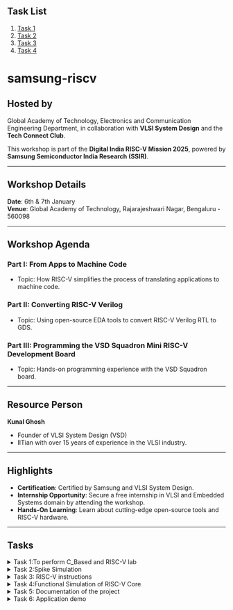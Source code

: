 ## Task List
1. [Task 1](task1/)
2. [Task 2](task2/)
3. [Task 3](task%203/)
4. [Task 4](task%204/)

# samsung-riscv
## Hosted by
Global Academy of Technology, Electronics and Communication Engineering Department, in collaboration with **VLSI System Design** and the **Tech Connect Club**.

This workshop is part of the **Digital India RISC-V Mission 2025**, powered by **Samsung Semiconductor India Research (SSIR)**.

---

## Workshop Details
**Date**: 6th & 7th January  
**Venue**: Global Academy of Technology, Rajarajeshwari Nagar, Bengaluru - 560098

---

## Workshop Agenda

### **Part I: From Apps to Machine Code**
- Topic: How RISC-V simplifies the process of translating applications to machine code.

### **Part II: Converting RISC-V Verilog**
- Topic: Using open-source EDA tools to convert RISC-V Verilog RTL to GDS.

### **Part III: Programming the VSD Squadron Mini RISC-V Development Board**
- Topic: Hands-on programming experience with the VSD Squadron board.

---

## Resource Person
**Kunal Ghosh**
- Founder of VLSI System Design (VSD)
- IITian with over 15 years of experience in the VLSI industry.

---

## Highlights
- **Certification**: Certified by Samsung and VLSI System Design.
- **Internship Opportunity**: Secure a free internship in VLSI and Embedded Systems domain by attending the workshop.
- **Hands-On Learning**: Learn about cutting-edge open-source tools and RISC-V hardware.

---
## Tasks
<details>
<summary> Task 1:To perform C_Based and RISC-V lab  </summary>
<br> 

- To create a GitHub repository named "samsung-riscv" and watch the provided videos to understand the program flow.
  
-  Install the RISC-V toolchain using the VDI link mentioned in the shared PDF
   
- Refer to the C-based and RISC-V-based lab videos, replicate the steps on your machine, and capture snapshots of the process with the current date/time visible.
 
- simple c program
 ![c based lab](https://github.com/user-attachments/assets/05ff9317-f20d-498c-b46d-a5d2cb5bc973)

- disassembly code
-![c_to_Riscv_simpleprg](https://github.com/user-attachments/assets/ea20198d-e420-4bde-b301-bdc1081e5f1f)

-![riscv_based_2](https://github.com/user-attachments/assets/309f6139-a1f5-4f7d-9f7e-f0278751271e)
</details>

<details>
<summary> Task 2:Spike Simulation  </summary>
<br>
-Spike is a RISC-V architecture simulator that allows for the simulation of RISC-V programs and software stacks.

-The objective is to execute the `fact.c` code using both the `GCC compiler` and the `RISC-V  compiler`
, ensuring that both produce identical outputs in the terminal. To compile the code with the GCC compiler, use the following command.
- step 1:Compile the c code using `gcc copmiler` 
 ```Step1
$ gcc fact.c
$ ./a.out
```
- step 2: Compile the code with `riscv compiler`
 ![c_program](https://github.com/user-attachments/assets/6040b90d-d5fc-4973-96fb-648fdd01fcdf)
- using -O1 instruction.
```step2
$ riscv64-unknown-elf-gcc -O1 -mabi=lp64 -march=rv64i -o fact.o fact.c
```
![O1](https://github.com/user-attachments/assets/fa363937-08de-49b5-afbe-70d711bc10a9)
- using -Ofast instruction.
```
$ riscv64-unknown-elf-gcc -Ofast -mabi=lp64 -march=rv64i -o fact.o fact.c
```
![Ofast](https://github.com/user-attachments/assets/27731e46-5aef-4557-8c82-d0481f38eda5)

- Open the Objdump of code by using the below command
```bash
$ riscv64-unknown-elf-objdump -d sum_1ton.o | less  
```
- Open the debugger in another terminal by using the below command
```bash
$  spike -d pk fact.o 
```
- The rest steps are shown in the following snapshot.
![spike](https://github.com/user-attachments/assets/161d1bdd-5b8a-4ea6-8907-42a2746c3d38)
</details>
<details>
<summary> Task 3: RISC-V instructions</summary>

  ## RISC-V Instruction Types

### R-Type:

- Purpose: Used for register-to-register operations (e.g., addition, subtraction, bitwise operations).
> Fields: The layout for a **U-type** instruction is as follows
>| func7 | rs2 | rs1 | func3 | rd | opcode |
>|-------|----|----|-------|-----|-------|
>| 7 bits | 5 bits |5 bits |3 bits |5 bits | 7 bits |
- Example: add rd, rs1, rs2.
---
### I-Type:

- Purpose: Used for immediate arithmetic operations, loads, and JALR.
> Fields: The layout for an **I-type** instruction is as follows:
> | imm[11:0] | rs1 | func3 | rd | opcode |
> |-----------|-----|-------|----|--------|
> | 12 bits | 5 bits  | 3 bits | 5 bits | 7 bits |
- Example: addi rd, rs1, imm or ld rd, offset(rs1).
---
### S-Type:

- Purpose: Used for store instructions (storing register values to memory).
> Fields: The layout for an **S-type** instruction is as follows:
> | imm[11:5] | rs2 |rs1 | func3 | imm[4:0] | opcode |
> |-----------|-----|-----|------|----------|--------|
> | 7 bits | 5 bits  | 5 bits | 3 bits | 5 bits | 7 bits |
- Example: sb rs2, offset(rs1).
---
### B-Type:

- Purpose: Used for branch instructions (conditional jumps).
> Fields: The layout for an **B-type** instruction is as follows:
> | imm [12] | imm[10:5] | rs2 |rs1 | func3 | imm[4:1] | imm[11] | opcode |
> |----------|-----------|-----|----|-------|----------|--------|--------|
> | 1 bit | 6 bits  | 5 bits |5 bits | 3 bits | 4 bits | 1bits | 7 bits |
- Example: beq rs1, rs2, offset.
---
### U-Type:

- Purpose: Used for loading upper immediate values into a register.
> Fields:The layout for an **U-type** instruction is as follows:
> | imm[31:12] | rd | opcode |
>|------------|----|--------|
>| 20 bits | 5 bits | 7 bits |
- Example: auipc rd, imm.
---
 ### J-Type:

- Purpose: Used for jump instructions (e.g., jal).
> Fields:The layout for an **J-type** instruction is as follows:
> | imm [20] | imm[10:1] | imm[11] | imm[19:12] | rd | opcode |
> |----------|-----------|---------|------------|---|----------|
> | 1 bit | 11 bits  | 1 bit |7 bits | 5 bits | 7 bits |
- Example: jal rd, offset.

---
### Here is the 15 unique RISCV instructions 
- 1 
```
add r10, r1, r2
```
> The RISC-V instruction format for `add ` is **R-type** ,meaning it adds the values stored in register r1 and register r2 and stores the result in register r10.
> The layout for a **R-type** instruction is as follows
>| func7 | rs2 | rs1 | func3 | rd | opcode |
>|-------|----|----|-------|-----|-------|
>| 7 bits | 5 bits |5 bits |3 bits |5 bits | 7 bits |
>
> opcode for LUI : 000000   
> rd : r10 = 01010   
> rt : 00001
> rs2 : 00010 
> funct3 : 00000 
> funct7 : 100000

---
#### 32-bit Instruction Encoding:00000010101100000000_01010_0110111
---
- 2 
```
addi sp,sp, -48
```
> The RISC-V instruction format for `ADDI` is **I-type**,which is used for instructions that add an immediate value to a resistor .
> The layout for an **I-type** instruction is as follows:
> | imm[11:0] | rs1 | func3 | rd | opcode |
> |-----------|-----|-------|----|--------|
> | 12 bits | 5 bits  | 3 bits | 5 bits | 7 bits |
>
> opcode for ADDI : 0010011   
> imm[11:0] (12 bits) -48 : 1111111111100  
> rd :  00010   
> rs1 : 00010 (register `sp`,which is x2)   
> funct3 for ADDI: 000   

 ---
#### 32-bit Instruction Encoding: 1111111111000000_00010_000_00010_0010011
---
-  3 
```
sd ra, 40(sp)
```
> The RISC-V instruction format for `SD` is **S-type**,which is used for instructions that add an immediate value to a resistor .
> The layout for an **S-type** instruction is as follows:
> | imm[11:5] | rs2 |rs1 | func3 | imm[4:0] | opcode |
> |-----------|-----|-----|------|----------|--------|
> | 7 bits | 5 bits  | 5 bits | 3 bits | 5 bits | 7 bits |
>
> opcode for SD : 0100011   
> imm[11:5] (7 bits for the upper part of the immediate) :0000100   
> imm[4:0] (5 bits for the lower part of the immediate) :  00000  
> rs1 : 00010 (register `sp`,which is x2)    
> rs2 : 00001 (register `x1` binary representation of 1)  
> func3 for SD: 011    

 ---
 #### 32-bit Instruction Encoding: 0000100_00001_00010_011_00000_0100011
---
 -  4 
 ```
auipc a5, 0xffff0
```
> The RISC-V instruction format for `AUIPC` is **U-type**,which is used for computing the sum of program counter (PC) and a 20-bit immediate value,and stores in resistor a5. 
> The layout for an **U-type** instruction is as follows:
> | imm[31:12] | rd | opcode |
>|------------|----|--------|
>| 20 bits | 5 bits | 7 bits |
>
> opcode for AUPIC :0010111
> rd (5 bits) `a5`(register x15) : 01111  
> imm[31:12] (20 bits) :1111111111111111   
> rs1 : N/A     
> rs2 : N/A  
> func3 for SD: N/A  

---
#### 32-bit Instruction Encoding:1111111111111111_01111_0010111

---
 -  5 
```
beqz a5, 10158
```
> The RISC-V instruction format for `BEQZ` is **B-type**,this instruction checks if the value in register `a5` is zero .If it is , the program branches to the offset `0x10158 `
> The layout for an **B-type** instruction is as follows:
> | imm [12] | imm[10:5] | rs2 |rs1 | func3 | imm[4:1] | imm[11] | opcode |
> |----------|-----------|-----|----|-------|----------|--------|--------|
> | 1 bit | 6 bits  | 5 bits |5 bits | 3 bits | 4 bits | 1bits | 7 bits |
>
> opcode for BEQZ : 1100011  
> imm[12] (1 bit) :0  
> imm[10:5] (6 bits) :000001  
> rs1 : (x15) 01111   
> rs2 : (x0) 00000  
> func3 for BEQ:000
> imm[4:1] (5 bits) : 01111
> imm[11] (1 bit):0
---
#### 32-bit Instruction Encoding:0_000001_00000_01111_000_01111_0_1100011

 ----
 - 6 
```
jalr zero, 0
```
> The RISC-V instruction format for `JALR` is **J-type**The instruction "jalr zero, 0" is an assembly language instruction in the RISC-V architecture. It stands for "Jump and Link Register.
> The layout for an **J-type** instruction is as follows:
> | imm [20] | imm[10:1] | imm[11] | imm[19:12] | rd | opcode |
> |----------|-----------|---------|------------|---|----------|
> | 1 bit | 11 bits  | 1 bit |7 bits | 5 bits | 7 bits |
>
> opcode for JALR : 1100111  
> imm[20] (1 bit) :0
> imm[10:1] (7 bits) :000001
> imm[11] (1 bit) :0
> imm[19:12] (7 bits) :000001
> rd : (x15) 01111   
> 
---
#### 32-bit Instruction Encoding:0_000001_0_000001_01111_1100111
 ----
 - 7
```
sb a5, 1944(gp)
```
> The RISC-V instruction format for `SB` is **S-type**,it means to store the byte value contained in the register `a5` into the memory address calculated by adding the immediate value `1944` to the address contained in the register `gp`
> The layout for an **S-type** instruction is as follows:
> | imm[11:5] | rs2 |rs1 | func3 | imm[4:0] | opcode |
> |-----------|-----|-----|------|----------|--------|
> | 7 bits | 5 bits  | 5 bits | 3 bits | 5 bits | 7 bits |
>
> opcode for SB : 0100011   
> imm[11:5] (6 bits of upper part of 1944) :0111100  
> imm[4:0] (5 bits of lower part of 1944) :11000   
> rs1 (register ,x3) gp : 01111    
> rs2 (register ,x15) a5 : 00000   
> func3 for SB:000 
---
#### 32-bit Instruction Encoding:0111100_00000_01111_000_11000_0100011
----
 - 8
```
bnez a5, 101ec
```
> The RISC-V instruction format for `BNEZ` is **B-type** ,this instruction checks if the value in the register `a5` is not zero.If the condition is true, it branches to the target address `101ec`. The branch target is calculated relative to the program counter `(PC)`.
> The layout for an **B-type** instruction is as follows:
> | imm [12] | imm[10:5] | rs2 |rs1 | func3 | imm[4:1] | imm[11] | opcode |
> |----------|-----------|-----|----|-------|----------|--------|--------|
> | 1 bit | 6 bits  | 5 bits |5 bits | 3 bits | 4 bits | 1bits | 7 bits |
> 
> opcode for SB : 1100011
> imm[12]  : 0
> imm[10:5] (6 bits) :000000
> imm[4:1] (4 bits) :1100
> imm[0]:0 
> rs1 (register ,x15) a5: 01111    
> rs2 (register ,x0) x0 : 00000   
> func3 for BNEZ:001
---
#### 32-bit Instruction Encoding:0_000000_00000_01111_001_1100_0_1100011
----
- 9
```
addiw sp,sp, -2
```
> The RISC-V instruction format for `ADDIW` is **I-type**,which is used for instructions that add an immediate value to a resistor .
> The layout for an **I-type** instruction is as follows:
> | imm[11:0] | rs1 | func3 | rd | opcode |
> |-----------|-----|-------|----|--------|
> | 12 bits | 5 bits  | 3 bits | 5 bits | 7 bits |
>
> opcode for ADDI : 0010011   
> imm[11:0] (12 bits) -48 : 1111111111110  
> rd :  01100   
> rs1 : 10101    
> funct3 for ADDI: 000   

 ---
#### 32-bit Instruction Encoding: 111111111110_10101_000_01100_0110011
---
- 9
```
ld ra, 8(sp)
```
> The RISC-V instruction format for `LD` is **I-type**,The ld (Load Doubleword) instruction loads a 64-bit (doubleword) value from memory into a destination register.
The effective memory address is calculated as the value in the base register `(sp)` plus the immediate offset `(8)`.
> The layout for an **I-type** instruction is as follows:
> | imm[11:0] | rs1 | func3 | rd | opcode |
> |-----------|-----|-------|----|--------|
> | 12 bits | 5 bits  | 3 bits | 5 bits | 7 bits |
>
> opcode for ADDI : 0000011   
> imm[11:0] (12 bits) -48 : 000000001000 
> rd :  00001   
> rs1 : 00010 (register `sp`,which is x2)   
> funct3 for ADDI: 011  

 ---
#### 32-bit Instruction Encoding: 000000010000_00010_011_00001_0000011
---
- 10
```
blt a5,s0,28310
```
> The RISC-V instruction format for `BLT` is **B-type**,Tblt stands for "Branch if Less Than". This instruction performs a conditional branch based on whether the value in register `a5` is less than the value in register so.
> The layout for an **B-type** instruction is as follows:
> | imm [12] | imm[10:5] | rs2 |rs1 | func3 | imm[4:1] | imm[11] | opcode |
> |----------|-----------|-----|----|-------|----------|--------|--------|
> | 1 bit | 6 bits  | 5 bits |5 bits | 3 bits | 4 bits | 1bits | 7 bits |
>
> opcode for BEQZ : 1100011  
> imm[12] (1 bit) :0  
> imm[10:5] (6 bits) :000001  
> rs1 : (xa5) 01111   
> rs2 : (xs0) 01000  
> func3 for BEQ:100
> imm[4:1] (5 bits) : 01111
> imm[11] (1 bit):0
---
#### 32-bit Instruction Encoding:0_000001_01000_01111_000_01111_0_1100011

 ----
 - 11
 ```
bge s1,a5,100f0
```
> The RISC-V instruction format for `BGE` is **B-type**,which is used for instructions that add an immediate value to a resistor .
> The layout for an **B-type** instruction is as follows: 
> | imm [12] | imm[10:5] | rs2 |rs1 | func3 | imm[4:1] | imm[11] | opcode |
> |----------|-----------|-----|----|-------|----------|--------|--------|
> | 1 bit | 6 bits  | 5 bits |5 bits | 3 bits | 4 bits | 1bits | 7 bits |
>
> opcode for BEQZ : 1100011  
> imm[12] (1 bit) :0  
> imm[10:5] (6 bits) :001111  
> rs1 : (x15) 01001   
> rs2 : (x0) 01111  
> func3 :101
> imm[4:1] (5 bits) : 1000
> imm[11] (1 bit):0
---
#### 32-bit Instruction Encoding:0_001111_01111_01001_101_1000_0_1100011

 ----
  - 12
 ```
bgeu t1,a2,103ac
```
> The RISC-V instruction format for `BGEU` is **B-type**,which is used for instructions that add an immediate value to a resistor .
> The layout for an **B-type** instruction is as follows: 
> | imm [12] | imm[10:5] | rs2 |rs1 | func3 | imm[4:1] | imm[11] | opcode |
> |----------|-----------|-----|----|-------|----------|--------|--------|
> | 1 bit | 6 bits  | 5 bits |5 bits | 3 bits | 4 bits | 1bits | 7 bits |
>
> opcode for BEQZ : 1100011  
> imm[12] (1 bit) :0  
> imm[10:5] (6 bits) :001110  
> rs1 : (x15) 00110   
> rs2 : (x0) 01100 
> func3 :111
> imm[4:1] (5 bits) : 1011
> imm[11] (1 bit):0
---
#### 32-bit Instruction Encoding:0_001110_01100_111_00110_0_1100011

 ----
 - 14
 ```
sw a4, 32(sp)
```
> The RISC-V instruction format for `SW` is **S-type**,is a store word instruction in the **RISC-V ISA**. It stores the contents of the register `a4` into memory at an address computed as the sum of `sp` (stack pointer) and the immediate offset `32`.
> The layout for an **S-type** instruction is as follows:
> | imm[11:5] | rs2 |rs1 | func3 | imm[4:0] | opcode |
> |-----------|-----|-----|------|----------|--------|
> | 7 bits | 5 bits  | 5 bits | 3 bits | 5 bits | 7 bits |
>
> opcode for SD : 0100011   
> imm[11:5] (7 bits for the upper part of the immediate) :0000100   
> imm[4:0] (5 bits for the lower part of the immediate) :  10000  
> rs1 : 00010 (register `sp`,which is x2)    
> rs2 : 01110
> func3 for SD: 010    

 ---
 #### 32-bit Instruction Encoding: 0000100_00010_00010_010_10000_0100011
---
- 15
 ```
auipc a5, 0xffff0
```
> The RISC-V instruction format for `AUIPC` is **U-type**,which is used for computing the sum of program counter (PC) and a 20-bit immediate value,and stores in resistor a5. 
> The layout for an **U-type** instruction is as follows:
> | imm[31:12] | rd | opcode |
>|------------|----|--------|
>| 20 bits | 5 bits | 7 bits |
>
> opcode for AUPIC :0010111
> rd (5 bits) `a5`(register x15) : 01111  
> imm[31:12] (20 bits) :1111111111111111   
> rs1 : N/A     
> rs2 : N/A  
> func3 for SD: N/A  

---
#### 32-bit Instruction Encoding:1111111111111111_01111_0010111
</details>
<details>
<summary> Task 4:Functional Simulation of RISC-V Core </summary>
<br> 
  
 > - The task is to download the Verilog netlist and testbench for the RISC-V core. Set up a simulation environment using a suitable tool like Icarus Verilog or GTKWave, then load the netlist and testbench.           
 > - Run the functional simulation to verify the core's correctness by observing the output signals. Capture and save waveform snapshots for the executed commands during the simulation.  
 > - Finally, update your GitHub repository by uploading the simulation results, waveform snapshots, and a brief description of your work.

## steps for the above task are as follows
  ### step 1:
- To install `iverilog` and `gtkwave` in terminal the command is as follows
  ```
  $ sudo apt get update
  $ sudo apt get install iverilog gtkwave
  ```
  ### step 2:
- save the files of verilog in the git hub repository and clone the same
  ```
  $ git clone https://github.com/Vindyagir/samsung-riscv
  ```
   ### step 3:
- open the directory
  ```
  $ cd samsung-riscv
  ```
   ### step 4:
- open verilog and testbench files using `nano` command
  ```
  $ nano sam_rv32i.v
  $ nano sam_rv32i_tb.v
  ```
   ### step 5:
- compile the verilog files using the commands 
  ```
  $ iverilog -o samsung-riscv sam_rv32i.v sam_rv32i_tb.v
  $ ./samsung-riscv
  ```
   ### step 6:
- the output waveform is observed using the following command
  ```
  $ gtkwave sam_rv32i.vcd
  ```
 - the below image is of the out put shown on terminal after running step 6 
  ![Screenshot 2025-02-03 215243](https://github.com/user-attachments/assets/30326a5b-53c2-495c-9a1a-c001b3af9c12)
---
## Instruction Memory Contents

| Address  | Instruction Code | Assembly Instruction  | Description |
|----------|----------------|----------------------|-------------|
| MEM[0]   | 32'h02208500   | add r10, r1, r2      | Adds r1 and r2, stores result in r10 (modified instruction). |
| MEM[1]   | 32'h02309680   | sub r11, r1, r3      | Subtracts r3 from r1, stores result in r11. |
| MEM[2]   | 32'h025A7080   | and r12, r2, r5      | Performs bitwise AND between r2 and r5, stores result in r12. |
| MEM[3]   | 32'h0241B500   | or r13, r3, r4       | Performs bitwise OR between r3 and r4, stores result in r13. |
| MEM[4]   | 32'h02605000   | xor r14, r3, r6      | Performs bitwise XOR between r3 and r6, stores result in r14. |
| MEM[5]   | 32'h00A45080   | slt r15, r2, r4      | Sets r15 to 1 if r2 < r4, else sets it to 0. |
| MEM[6]   | 32'h00620081   | addi r16, r4, 6      | Adds immediate value 6 to r4, stores result in r16. |
| MEM[7]   | 32'h003091A1   | sw r3, r1, 3         | Stores the value of r3 at memory address (r1 + 3). |
| MEM[8]   | 32'h0030A3A1   | lw r17, r1, 3        | Loads a word from memory address (r1 + 3) into r17. |
| MEM[9]   | 32'h00E00003   | beq r0, r0, 14       | Branches to PC + 14 if r0 == r0 (always true, acting as a jump). |
| MEM[10]  | ~~32'h00A100B3~~ | ~~slt r1, r2, r10~~  | *(Commented out: would set r1 to 1 if r2 < r10, else 0.)* |
| MEM[11]  | ~~32'h00210533~~ | ~~xor r10, r2, r2~~  | *(Commented out: would perform XOR on r2 with itself, always 0.)* |
| MEM[20]  | 32'h00210800   | add r18, r2, r2      | Adds r2 to itself, stores result in r18 (doubles the value). |

> **Note:** Commented-out instructions are displayed with strikethrough.
## Instructions are as follows:
- ### add r10, r1,r2  //32'h02208500 ;
   ![Screenshot 2025-01-30 152403](https://github.com/user-attachments/assets/4dc1fea5-b9ac-4697-a45f-acb8c394d193)

- ### sub r11, r1,r3  //32'h02309680 ;
  ![Screenshot 2025-01-30 152435](https://github.com/user-attachments/assets/773433b2-272b-4487-8e23-0789e1b7368e)

- ### and r12, r2, r5  //32'h0250A700 ; 
  ![Screenshot 2025-01-30 152502](https://github.com/user-attachments/assets/95893dab-938e-4089-84bc-523771d4ece5)

- ### or r13, r3, r4  //32'h0241B500 ; 
  ![Screenshot 2025-01-30 152528](https://github.com/user-attachments/assets/d7f80c57-a582-428b-bbdd-c0f44580031a)

- ### xor r14, r3, r6  //32'h0260D500 ;
  ![Screenshot 2025-01-30 152756](https://github.com/user-attachments/assets/12f985a3-52a3-4933-bb8f-98d409934c62)

- ### slt r15, r2, r4  //32'h00415680;
  ![Screenshot 2025-02-03 221742](https://github.com/user-attachments/assets/a912da84-050c-4cc6-85d9-d7f5a8513c9e)
  
- ### addi r16, r4, r6  //32'h00620801;
  ![Screenshot 2025-01-30 153547](https://github.com/user-attachments/assets/9e472da3-b620-4245-954e-8e8c43ce0999)

- ### sw r3, r1, r3  //32'h003091A1;
  ![Screenshot 2025-01-30 153611](https://github.com/user-attachments/assets/1883130e-549f-47c0-b956-41ad8ab49745)

- ### lw r17, r1 ,r3 //32'h003086A1
  ![Screenshot 2025-01-30 153730](https://github.com/user-attachments/assets/64a58975-a8b7-4c1f-af49-41b2f8cc0685)

- ### add r18, r2, r2 //32'h00210800
  ![Screenshot 2025-01-30 153730](https://github.com/user-attachments/assets/e2688a0e-01c1-4df6-8198-a6674fc41b5a)
---
- the below is the instruction verified
 ![Screenshot 2025-02-03 202046](https://github.com/user-attachments/assets/d5d4ff6b-71a7-4f8e-af72-8c5187753b39)
</details>
<details>
<summary> Task 5: Documentation of the project </summary>
<br>

>  This project is a Gas Alerting Security Device built using the VSD Squadron Mini development board. The system detects gas leaks using an MQ2 gas sensor and triggers an alert mechanism using an LED indicator and a buzzer. The device is programmed using PlatformIO and is designed to provide a real-time alert for hazardous gas levels.

## PROJECT NAME: # 🚨 GAS ALERTING SECURITY DEVICE USING VSD SQUADRON MINI ⚡
### 📌 PROJECT OVERVIEW:🔥 Detect Gas Before It’s Too Late! Smart Security with Instant Alerts. 🚨"
- This project is designed to establish a comprehensive gas alert security system that utilizes the MQ-2 gas sensor along with the VSD Squadron Mini Board to effectively detect a range of hazardous gases. These gases include, but are not limited to, LPG (liquefied petroleum gas), propane, methane, and smoke, all of which can pose significant risks to safety in various environments. The primary function of this system is to monitor gas concentrations continuously, and when these levels exceed a specified threshold, the system promptly activates its alert mechanism. This alert mechanism may incorporate several components, such as a loud buzzer alarm to draw immediate attention, as well as LED indicators that signal the presence of danger through visual means. Additionally, the system is capable of establishing communication with external devices, further enhancing its utility. This capability makes it a versatile solution for safety alerts across numerous real-world situations, ensuring that individuals can receive timely warnings in environments where hazardous gases may be present, thereby preventing accidents and ensuring a higher level of safety for all users.
---
### 📌 Components Used   
1️⃣ VSD Squadron Mini Board: 
     - Microcontroller for processing sensor data and triggering alerts.   
2️⃣ MQ-2 Gas Sensor:  
     - Detects LPG, propane, methane, and smoke.         
3️⃣ Breadboard:   
     - For easy circuit prototyping.           
4️⃣ Buzzer:   
     - Sounds an alarm when gas levels exceed the threshold.        
5️⃣ LED Indicators (Red & Green):   
     - Displays system status (safe/danger).       
6️⃣ Jumper Wires:    
     - Connects components.    
7️⃣ PlatformIO:
     - Development environment for writing and uploading code.

 ---
### 📌 BLOCK DIAGRAM:

```mermaid
graph TD;
    A[System Initialization] --> B[Setup GPIO, ADC, and UART]
    B --> C[Read Gas Sensor Value]
    C --> D{Gas Level > 300?}

    D -- No --> E[Safe Mode: Green LED ON, Red LED OFF, Buzzer OFF]
    D -- Yes --> F[Alert Mode: Red LED ON, Green LED OFF, Buzzer ON]

    E --> G[Delay 1s and Repeat]
    F --> G[Delay 1s and Repeat]
    G --> C

```
---
### 📌 CIRCUIT DIAGRAM:

![Screenshot 2025-03-01 021252](https://github.com/user-attachments/assets/ac9deeb8-cfcd-4a05-a97e-a7e030be8985)
 

---

### 📌PIN CONNECTIONS FOR SMART LOCATION-BASED ALARM SYSTEM:

| **Component**       | **VSD Squadron Mini Pin** | **Function**                             | **Additional Notes**                |
|-------------------|------------------------|--------------------------------|--------------------------------|
| **MQ-2 Sensor**    | VCC → 5V               | Power supply                     | Connect to 5V pin               |
|                   | GND → GND               | Ground                           | Common ground connection        |
|                   | Ao → PA1                | Analog gas output                | Reads gas concentration level   |
| **Red LED**        | PD1                     | Gas alert indicator              | Needs a 220Ω resistor           |
| **Green LED**      | PD2                     | Safe environment indicator       | Needs a 220Ω resistor           |
| **Buzzer**        | PC0                     | Sound alarm for gas detection    | Activates when gas detected     |

---
</details>
<details>
<summary> Task 6: Application demo </summary>
<br>
  
### 📌CODE: GAS ALERTING SECURITY DEVICE USING VSD SQUADRON MINI🚨⚡

```cpp
#include <ch32v00x.h>
#include <stdio.h>

// Define GPIO pins
#define GAS_SENSOR_PIN GPIO_Pin_1  // PA1 (Analog input)
#define RED_LED_PIN GPIO_Pin_1     // PD1
#define GREEN_LED_PIN GPIO_Pin_2   // PD2 
#define BUZZER_PIN GPIO_Pin_0      // PC0

// Function prototypes
void setupGPIO();
void setupADC();
void setupUART();
uint16_t readGasSensor();
void uartPrint(const char *str);
void delay_ms(uint32_t ms);

int main() {
    SystemInit();
    setupGPIO();
    setupADC();
    setupUART();

    uartPrint("System Initialized\r\n");

    while (1) {
        uint16_t gasValue = readGasSensor();
        
        // Convert ADC value to string and print via UART
        char buffer[50];
        sprintf(buffer, "Gas Sensor Value: %d\r\n", gasValue);
        uartPrint(buffer);

        // Gas threshold logic
        if (gasValue > 300) {  
            GPIO_SetBits(GPIOD, RED_LED_PIN);   // Red LED ON
            GPIO_ResetBits(GPIOD, GREEN_LED_PIN); // Green LED OFF
            GPIO_SetBits(GPIOC, BUZZER_PIN);    // Buzzer ON
            uartPrint("ALERT! Gas Detected!\r\n");
        } else {
            GPIO_SetBits(GPIOD, GREEN_LED_PIN);  // Green LED ON
            GPIO_ResetBits(GPIOD, RED_LED_PIN);  // Red LED OFF
            GPIO_ResetBits(GPIOC, BUZZER_PIN);   // Buzzer OFF
            uartPrint("Safe Environment\r\n");
        }

        delay_ms(1000);  // Wait 1 second before next reading
    }
}

// Setup GPIO for LEDs and Buzzer
void setupGPIO() {
    RCC_APB2PeriphClockCmd(RCC_APB2Periph_GPIOD | RCC_APB2Periph_GPIOC, ENABLE);

    GPIO_InitTypeDef GPIO_InitStructure;
    GPIO_InitStructure.GPIO_Speed = GPIO_Speed_50MHz;
    GPIO_InitStructure.GPIO_Mode = GPIO_Mode_Out_PP;

    // Configure LED pins
    GPIO_InitStructure.GPIO_Pin = RED_LED_PIN | GREEN_LED_PIN;
    GPIO_Init(GPIOD, &GPIO_InitStructure);

    // Configure Buzzer pin
    GPIO_InitStructure.GPIO_Pin = BUZZER_PIN;
    GPIO_Init(GPIOC, &GPIO_InitStructure);
}

// Setup ADC for MQ-2 Sensor
void setupADC() {
    RCC_APB2PeriphClockCmd(RCC_APB2Periph_ADC1, ENABLE);

    ADC_InitTypeDef ADC_InitStructure;
    ADC_InitStructure.ADC_Mode = ADC_Mode_Independent;
    ADC_InitStructure.ADC_ContinuousConvMode = ENABLE;
    ADC_InitStructure.ADC_ExternalTrigConv = ADC_ExternalTrigConv_None;
    ADC_InitStructure.ADC_DataAlign = ADC_DataAlign_Right;
    ADC_InitStructure.ADC_NbrOfChannel = 1;
    ADC_Init(ADC1, &ADC_InitStructure);

    // Configure PA1 as ADC Channel 1
    ADC_RegularChannelConfig(ADC1, ADC_Channel_1, 1, ADC_SampleTime_43Cycles);
    ADC_Cmd(ADC1, ENABLE);

    // Start ADC Calibration
    ADC_StartCalibration(ADC1);
    while (ADC_GetCalibrationStatus(ADC1) != RESET);
}

// Read gas sensor value from ADC
uint16_t readGasSensor() {
    ADC_SoftwareStartConvCmd(ADC1, ENABLE);
    while (ADC_GetFlagStatus(ADC1, ADC_FLAG_EOC) == RESET);
    return ADC_GetConversionValue(ADC1);
}

// Setup UART for debugging
void setupUART() {
    RCC_APB2PeriphClockCmd(RCC_APB2Periph_GPIOA | RCC_APB2Periph_USART1, ENABLE);

    GPIO_InitTypeDef GPIO_InitStructure;
    GPIO_InitStructure.GPIO_Pin = GPIO_Pin_0;  // TX (PA9)
    GPIO_InitStructure.GPIO_Mode = GPIO_Mode_AF_PP;
    GPIO_InitStructure.GPIO_Speed = GPIO_Speed_50MHz;
    GPIO_Init(GPIOA, &GPIO_InitStructure);

    USART_InitTypeDef USART_InitStructure;
    USART_InitStructure.USART_BaudRate = 9600;
    USART_InitStructure.USART_WordLength = USART_WordLength_8b;
    USART_InitStructure.USART_StopBits = USART_StopBits_1;
    USART_InitStructure.USART_Parity = USART_Parity_No;
    USART_InitStructure.USART_HardwareFlowControl = USART_HardwareFlowControl_None;
    USART_InitStructure.USART_Mode = USART_Mode_Tx;
    USART_Init(USART1, &USART_InitStructure);
    
    USART_Cmd(USART1, ENABLE);
}

// Send text via UART
void uartPrint(const char *str) {
    while (*str) {
        while (USART_GetFlagStatus(USART1, USART_FLAG_TXE) == RESET);
        USART_SendData(USART1, *str++);
    }
}

// Delay function
void delay_ms(uint32_t ms) {
    for (uint32_t i = 0; i < ms * 800; i++) {
        __asm__("nop");
    }
}

```
---
### 📌 DEMONSTRATION VEDIO
https://drive.google.com/file/d/1fJB9QRbZFkkyLGUMGoW5_Gg1JqPJzU7Y/view?usp=drive_link
---
#### 📌 Before detection of gas

![beforimg](https://github.com/user-attachments/assets/768d6910-c768-49c4-91eb-2527e337d87b)

---
#### 📌 After detection of gas
![beforeimg](https://github.com/user-attachments/assets/6546e587-c37e-4562-ba3a-c8d6aa9efebd)


---
### 📌 CONCLUSION

The Gas Alerting Security Device using the **VSD Squadron Mini provides** a reliable solution for detecting hazardous gas leaks. By integrating the VSD Squadron Mini with the MQ-2 gas sensor, LED indicators, and a buzzer alarm, this system ensures quick alerts for dangerous gas concentrations. Its compact design and effective performance make the VSD Squadron Mini an integral part of this cost-effective project, suitable for both residential and industrial safety applications. With real-time monitoring and instant alerts, it serves as an essential safety tool.

The integration of **MQ-2, VSD Squadron mini, LED'S** ensures a **portable and autonomous system** that can be used for various real-world applications.

###  📌 Key Features:
✅ Intelligent Gas Sensing – Detects LPG, propane, methane, and smoke in real time using the MQ-2 sensor.

🔔 Instant Alert System – Triggers a buzzer and LED when gas levels exceed the safety threshold.

📊 Live Monitoring – Continuously processes gas concentration data for reliable detection.

🛠️ Powered by VSD Squadron Mini – Efficiently handles sensor input, alert mechanisms, and future expansions.

📡 Customizable & Scalable – Easily integrates with wireless modules for remote alerts or IoT-based notifications.

🏠 Versatile Application – Ideal for home safety, industrial security, and smart monitoring solutions.

### 📌 Future Enhancements
-🔹 Wireless Connectivity (IoT Integration) – Implementing Wi-Fi or Bluetooth to send real-time alerts via a mobile app .     
-🔹 LCD/OLED Display – Adding a display screen to show real-time gas levels for better monitoring.      
-🔹 Battery Backup – Ensuring the system remains active even during power failures.     
-🔹 Multiple Gas Detection – Enhancing the sensor to detect other harmful gases like carbon monoxide (CO) and methane (CH4).    
-🔹 Smart Home Integration – Connecting the system to smart home networks for automated actions, like turning off gas valves when leaks are detected.    
-🔹 Cloud Data Logging – Storing gas concentration readings over time for safety analysis and predictive maintenance.    

These enhancements will make the system more advanced, user-friendly, and effective in preventing gas-related accidents. 🚀 

